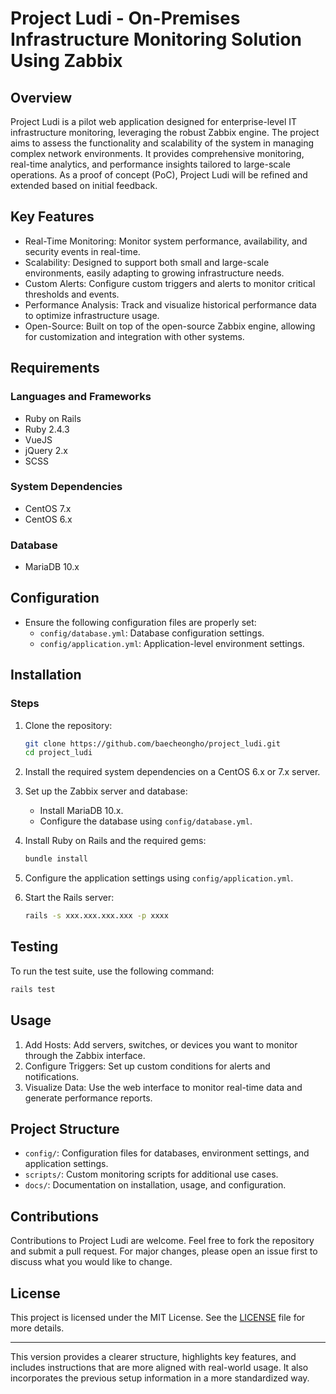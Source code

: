 # Project Ludi - On-Premises Infrastructure Monitoring Solution Using Zabbix

## Overview

Project Ludi is a pilot web application designed for enterprise-level IT infrastructure monitoring, leveraging the robust Zabbix engine. The project aims to assess the functionality and scalability of the system in managing complex network environments. It provides comprehensive monitoring, real-time analytics, and performance insights tailored to large-scale operations. As a proof of concept (PoC), Project Ludi will be refined and extended based on initial feedback.

## Key Features

- Real-Time Monitoring: Monitor system performance, availability, and security events in real-time.
- Scalability: Designed to support both small and large-scale environments, easily adapting to growing infrastructure needs.
- Custom Alerts: Configure custom triggers and alerts to monitor critical thresholds and events.
- Performance Analysis: Track and visualize historical performance data to optimize infrastructure usage.
- Open-Source: Built on top of the open-source Zabbix engine, allowing for customization and integration with other systems.

## Requirements

### Languages and Frameworks

- Ruby on Rails
- Ruby 2.4.3
- VueJS
- jQuery 2.x
- SCSS

### System Dependencies

- CentOS 7.x
- CentOS 6.x

### Database

- MariaDB 10.x

## Configuration

- Ensure the following configuration files are properly set:
  - `config/database.yml`: Database configuration settings.
  - `config/application.yml`: Application-level environment settings.

## Installation

### Steps

1. Clone the repository:
   ```bash
   git clone https://github.com/baecheongho/project_ludi.git
   cd project_ludi
   ```

2. Install the required system dependencies on a CentOS 6.x or 7.x server.

3. Set up the Zabbix server and database:
   - Install MariaDB 10.x.
   - Configure the database using `config/database.yml`.

4. Install Ruby on Rails and the required gems:
   ```bash
   bundle install
   ```

5. Configure the application settings using `config/application.yml`.

6. Start the Rails server:
   ```bash
   rails -s xxx.xxx.xxx.xxx -p xxxx
   ```

## Testing

To run the test suite, use the following command:
```bash
rails test
```

## Usage

1. Add Hosts: Add servers, switches, or devices you want to monitor through the Zabbix interface.
2. Configure Triggers: Set up custom conditions for alerts and notifications.
3. Visualize Data: Use the web interface to monitor real-time data and generate performance reports.

## Project Structure

- `config/`: Configuration files for databases, environment settings, and application settings.
- `scripts/`: Custom monitoring scripts for additional use cases.
- `docs/`: Documentation on installation, usage, and configuration.

## Contributions

Contributions to Project Ludi are welcome. Feel free to fork the repository and submit a pull request. For major changes, please open an issue first to discuss what you would like to change.

## License

This project is licensed under the MIT License. See the [LICENSE](LICENSE) file for more details.

---

This version provides a clearer structure, highlights key features, and includes instructions that are more aligned with real-world usage. It also incorporates the previous setup information in a more standardized way.
